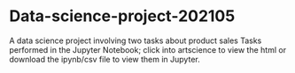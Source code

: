 # Data-science-project-202105
A data science project involving two tasks about product sales
Tasks performed in the Jupyter Notebook; click into artscience to view the html or download the ipynb/csv file to view them in Jupyter. 
